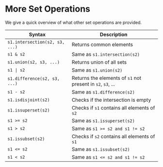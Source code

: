 # More Set Operations

We give a quick overview of what other set operations are provided.

| Syntax | Description |
| ------- | ------- |
| `s1.intersection(s2, s3, ...)` | Returns common elements |
| `s1 & s2`                      | Same as `s1.intersection(s2)` |
| `s1.union(s2, s3, ...)`        | Returns union of all sets |
| `s1 \| s2`                     | Same as `s1.union(s2)` |
| `s1.difference(s2, s3, ...)`   | Returns the elements of `s1` not present in `s2`, `s3`, ... |
| `s1 - s2`                      | Same as `s1.difference(s2)` |
| `s1.isdisjoint(s2)`            | Checks if the intersection is empty |
| `s1.issuperset(s2)`            | Checks if `s1` contains all elements of `s2` |
| `s1 >= s2`                     | Same as `s1.issuperset(s2)` |
| `s1 > s2`                      | Same as `s1 >= s2 and s1 != s2` |
| `s1.issubset(s2)`              | Checks if `s2` contains all elements of `s1` |
| `s1 <= s2`                     | Same as `s1.issubset(s2)` |
| `s1 < s2`                      | Same as `s1 <= s2 and s1 != s2` |
